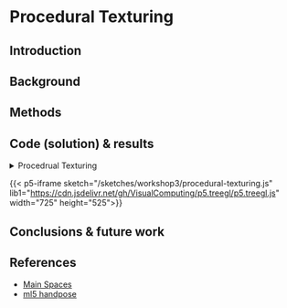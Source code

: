 # Procedural Texturing

## **Introduction**

## **Background**

## **Methods**

## **Code (solution) & results**

<details>
<summary>
Procedrual Texturing
</summary>

```JavaScript:/sketches/brushHand.js
// Brush controls


```

</details>

<!-- {{< p5-iframe  lib1="https://cdn.jsdelivr.net/gh/freshfork/p5.EasyCam@1.2.1/p5.easycam.js" lib2="https://cdn.jsdelivr.net/gh/VisualComputing/p5.treegl/p5.treegl.js" lib3="https://unpkg.com/ml5@latest/dist/ml5.min.js" sketch="/sketches/3dbrush.js" width="625" height="475">}} -->

<!-- {{< p5-iframe  lib1="https://cdnjs.cloudflare.com/ajax/libs/p5.js/0.9.0/addons/p5.dom.min.js" lib2="https://cdnjs.cloudflare.com/ajax/libs/p5.js/0.9.0/p5.min.js" lib3="https://unpkg.com/ml5@latest/dist/ml5.min.js" sketch="/sketches/handPose.js" width="625" height="475">}} -->

<!-- {{< p5-iframe lib1="https://cdnjs.cloudflare.com/ajax/libs/p5.js/0.9.0/addons/p5.dom.min.js" lib3="https://unpkg.com/ml5@latest/dist/ml5.min.js" lib4="https://cdn.jsdelivr.net/gh/freshfork/p5.EasyCam@1.2.1/p5.easycam.js" lib5="https://cdn.jsdelivr.net/gh/VisualComputing/p5.treegl/p5.treegl.js" sketch="/sketches/brushHand.js" width="625" height="475">}} -->

{{< p5-iframe sketch="/sketches/workshop3/procedural-texturing.js" lib1="https://cdn.jsdelivr.net/gh/VisualComputing/p5.treegl/p5.treegl.js" width="725" height="525">}}

## **Conclusions & future work**

## **References**

- [Main Spaces](https://visualcomputing.github.io/docs/scene_trees/main_spaces/)
- [ml5 handpose](https://learn.ml5js.org/#/reference/handpose)

<!-- {{< p5-iframe sketch="/sketches/brushbasedwithcamera.js" width="630" height="430">}} -->